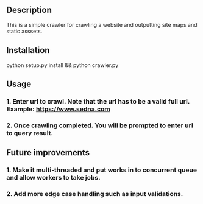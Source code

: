 ## Description
This is a simple crawler for crawling a website and outputting site maps and static asssets. 

## Installation
python setup.py install && python crawler.py

## Usage
### 1. Enter url to crawl. Note that the url has to be a valid full url. Example: https://www.sedna.com
### 2. Once crawling completed. You will be prompted to enter url to query result.

## Future improvements
### 1. Make it multi-threaded and put works in to concurrent queue and allow workers to take jobs. 
### 2. Add more edge case handling such as input validations.